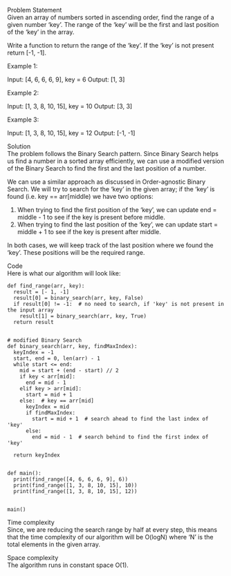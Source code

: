Problem Statement \
Given an array of numbers sorted in ascending order, find the range of a given number ‘key’. The range of the ‘key’ will be the first and last position of the ‘key’ in the array.

Write a function to return the range of the ‘key’. If the ‘key’ is not present return [-1, -1].

Example 1:

Input: [4, 6, 6, 6, 9], key = 6
Output: [1, 3]

Example 2:

Input: [1, 3, 8, 10, 15], key = 10
Output: [3, 3]

Example 3:

Input: [1, 3, 8, 10, 15], key = 12
Output: [-1, -1]

Solution \
The problem follows the Binary Search pattern. Since Binary Search helps us find a number in a sorted array efficiently, we can use a modified version of the Binary Search to find the first and the last position of a number.

We can use a similar approach as discussed in Order-agnostic Binary Search. We will try to search for the ‘key’ in the given array; if the ‘key’ is found (i.e. key == arr[middle) we have two options:

1. When trying to find the first position of the ‘key’, we can update end = middle - 1 to see if the key is present before middle.
2. When trying to find the last position of the ‘key’, we can update start = middle + 1 to see if the key is present after middle.

In both cases, we will keep track of the last position where we found the ‘key’. These positions will be the required range.

Code \
Here is what our algorithm will look like:
```
def find_range(arr, key):
  result = [- 1, -1]
  result[0] = binary_search(arr, key, False)
  if result[0] != -1:  # no need to search, if 'key' is not present in the input array
    result[1] = binary_search(arr, key, True)
  return result


# modified Binary Search
def binary_search(arr, key, findMaxIndex):
  keyIndex = -1
  start, end = 0, len(arr) - 1
  while start <= end:
    mid = start + (end - start) // 2
    if key < arr[mid]:
      end = mid - 1
    elif key > arr[mid]:
      start = mid + 1
    else:  # key == arr[mid]
      keyIndex = mid
      if findMaxIndex:
        start = mid + 1  # search ahead to find the last index of 'key'
      else:
        end = mid - 1  # search behind to find the first index of 'key'

  return keyIndex


def main():
  print(find_range([4, 6, 6, 6, 9], 6))
  print(find_range([1, 3, 8, 10, 15], 10))
  print(find_range([1, 3, 8, 10, 15], 12))


main()
```

Time complexity \
Since, we are reducing the search range by half at every step, this means that the time complexity of our algorithm will be O(logN) where ‘N’ is the total elements in the given array.

Space complexity \
The algorithm runs in constant space O(1).